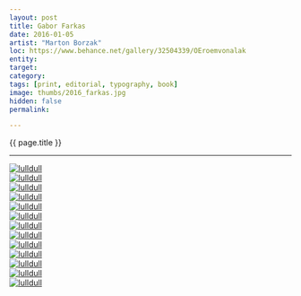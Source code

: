 ```yaml
---
layout: post
title: Gabor Farkas
date: 2016-01-05
artist: "Marton Borzak"
loc: https://www.behance.net/gallery/32504339/OEroemvonalak
entity: 
target: 
category: 
tags: [print, editorial, typography, book]
image: thumbs/2016_farkas.jpg
hidden: false
permalink:

---
```




<div class="highlight2">{{ page.title }}</div>

---


<div class="post_image">
	<a href="{{ site.baseurl }}/images/posts/2016_farkas/001.jpg" target="_blank">
	<img src="{{ site.baseurl }}/images/posts/2016_farkas/001.jpg" alt="lulldull"></a>
</div>

<div class="post_image">
	<a href="{{ site.baseurl }}/images/posts/2016_farkas/002.jpg" target="_blank">
	<img src="{{ site.baseurl }}/images/posts/2016_farkas/002.jpg" alt="lulldull"></a>
</div>

<div class="post_image">
	<a href="{{ site.baseurl }}/images/posts/2016_farkas/003.jpg" target="_blank">
	<img src="{{ site.baseurl }}/images/posts/2016_farkas/003.jpg" alt="lulldull"></a>
</div>

<div class="post_image">
	<a href="{{ site.baseurl }}/images/posts/2016_farkas/004.jpg" target="_blank">
	<img src="{{ site.baseurl }}/images/posts/2016_farkas/004.jpg" alt="lulldull"></a>
</div>

<div class="post_image">
	<a href="{{ site.baseurl }}/images/posts/2016_farkas/005.jpg" target="_blank">
	<img src="{{ site.baseurl }}/images/posts/2016_farkas/005.jpg" alt="lulldull"></a>
</div>

<div class="post_image">
	<a href="{{ site.baseurl }}/images/posts/2016_farkas/006.jpg" target="_blank">
	<img src="{{ site.baseurl }}/images/posts/2016_farkas/006.jpg" alt="lulldull"></a>
</div>

<div class="post_image">
	<a href="{{ site.baseurl }}/images/posts/2016_farkas/007.jpg" target="_blank">
	<img src="{{ site.baseurl }}/images/posts/2016_farkas/007.jpg" alt="lulldull"></a>
</div>

<div class="post_image">
	<a href="{{ site.baseurl }}/images/posts/2016_farkas/008.jpg" target="_blank">
	<img src="{{ site.baseurl }}/images/posts/2016_farkas/008.jpg" alt="lulldull"></a>
</div>

<div class="post_image">
	<a href="{{ site.baseurl }}/images/posts/2016_farkas/009.jpg" target="_blank">
	<img src="{{ site.baseurl }}/images/posts/2016_farkas/009.jpg" alt="lulldull"></a>
</div>

<div class="post_image">
	<a href="{{ site.baseurl }}/images/posts/2016_farkas/010.jpg" target="_blank">
	<img src="{{ site.baseurl }}/images/posts/2016_farkas/010.jpg" alt="lulldull"></a>
</div>

<div class="post_image">
	<a href="{{ site.baseurl }}/images/posts/2016_farkas/011.jpg" target="_blank">
	<img src="{{ site.baseurl }}/images/posts/2016_farkas/011.jpg" alt="lulldull"></a>
</div>

<div class="post_image">
	<a href="{{ site.baseurl }}/images/posts/2016_farkas/012.jpg" target="_blank">
	<img src="{{ site.baseurl }}/images/posts/2016_farkas/012.jpg" alt="lulldull"></a>
</div>

<div class="post_image">
	<a href="{{ site.baseurl }}/images/posts/2016_farkas/013.jpg" target="_blank">
	<img src="{{ site.baseurl }}/images/posts/2016_farkas/013.jpg" alt="lulldull"></a>
</div>



